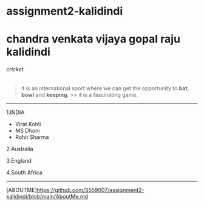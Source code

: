 # assignment2-kalidindi

# chandra venkata vijaya gopal raju kalidindi
###### cricket
> it is an international sport where we can get the opportunity to **bat**, **bowl** and **keeping**. >> it is a fascinating game.
--- 

1.INDIA   
- Virat Kohli
- MS Dhoni
- Rohit Sharma
 

2.Australia

3.England

4.South Africa

---


[ABOUTME]https://github.com/S559007/assignment2-kalidindi/blob/main/AboutMe.md
